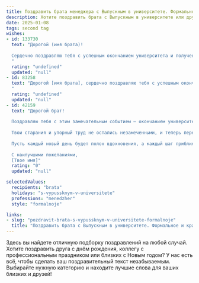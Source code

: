 ```yaml
---
title: Поздравить брата менеджера с Выпускным в университете. Формальное и красивое
description: Хотите поздравить брата с Выпускным в университете или другим праздником? Наш ИИ создаст незабываемое поздравление, а вы обязательно выделитесь среди других.  
date: 2025-01-08
tags: second tag
wishes:
- id: 133730
  text: "Дорогой (имя брата)!
  
  Сердечно поздравляю тебя с успешным окончанием университета и получением диплома менеджера!  Этот день – результат твоего усердия, таланта и целеустремлённости. Желаю тебе блестящей карьеры, профессиональных успехов и ярких достижений на выбранном пути. Пусть все твои начинания будут успешными, а жизнь полна радости и благополучия.  Горжусь тобой!
  "
  rating: "undefined"
  updated: "null"
- id: 83258
  text: "Дорогой [имя брата], сердечно поздравляю тебя с успешным окончанием университета и получением диплома менеджера!  Этот день знаменует собой не только завершение важного этапа твоей жизни, но и начало блестящей карьеры. Желаю тебе профессиональных успехов, интересных проектов и реализации всех твоих амбиций. Пусть твой путь будет полон вдохновения и достижений!
  "
  rating: "undefined"
  updated: "null"
- id: 42159
  text: "Дорогой брат!
  
  Поздравляю тебя с этим замечательным событием — окончанием университета и получением диплома! Ты прошел долгий и сложный путь, и теперь с гордостью можешь заявить о себе как о квалифицированном специалисте в области менеджмента.
  
  Твои старания и упорный труд не остались незамеченными, и теперь перед тобой открываются новые горизонты и возможности. Уверен, что ты сможешь применить свои знания и навыки на практике, внести значительный вклад в выбранную сферу и достичь больших успехов.
  
  Пусть каждый новый день будет полон вдохновения, а каждый шаг приближает к поставленным целям. Желаю тебе удачи, уверенности в своих силах и ярких свершений на профессиональном пути!
  
  С наилучшими пожеланиями,
  [Твое имя]"
  rating: "0"
  updated: "null"

selectedValues:
  recipients: "brata"
  holidays: "s-vypussknym-v-universitete"
  professions: "menedzher"
  style: "formalnoje"

links:
- slug: "pozdravit-brata-s-vypussknym-v-universitete-formalnoje"
  title: "Поздравить брата с Выпускным в университете. Формальное и красивое"
---
```


Здесь вы найдете отличную подборку поздравлений на любой случай. 
Хотите поздравить друга с днём рождения, коллегу с профессиональным праздником или близких с Новым годом? У нас есть всё, чтобы сделать ваш поздравительный текст незабываемым. Выбирайте нужную категорию и находите лучшие слова для ваших близких и друзей!

